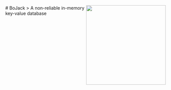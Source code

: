 <img src="https://raw.githubusercontent.com/marceloboeira/bojack/master/docs/bojack.png" width="250" align="right">
# BoJack
> A non-reliable in-memory key-value database


